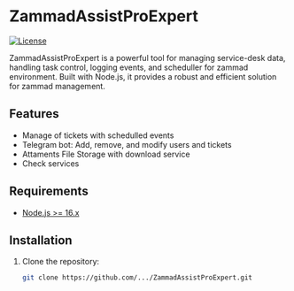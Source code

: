 # ZammadAssistProExpert

[![License](https://img.shields.io/badge/License-MIT-blue.svg)](LICENSE)

ZammadAssistProExpert is a powerful tool for managing service-desk data, handling task control, logging events, and scheduller for zammad environment. Built with Node.js, it provides a robust and efficient solution for zammad management.

## Features

- Manage of tickets with schedulled events
- Telegram bot: Add, remove, and modify users and tickets
- Attaments File Storage with download service
- Check services

## Requirements

- [Node.js >= 16.x](https://nodejs.org/en/download/)

## Installation

1. Clone the repository:

   ```bash
   git clone https://github.com/.../ZammadAssistProExpert.git
   ```
